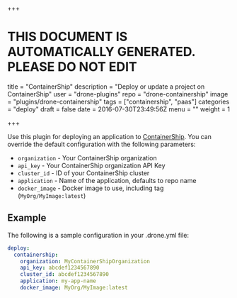 +++

# THIS DOCUMENT IS AUTOMATICALLY GENERATED. PLEASE DO NOT EDIT

title = "ContainerShip"
description = "Deploy or update a project on ContainerShip"
user = "drone-plugins"
repo = "drone-containership"
image = "plugins/drone-containership"
tags = ["containership", "paas"]
categories = "deploy"
draft = false
date = 2016-07-30T23:49:56Z
menu = ""
weight = 1

+++

Use this plugin for deploying an application to [ContainerShip](https://containership.io).
You can override the default configuration with the following parameters:

- `organization` - Your ContainerShip organization
- `api_key` - Your ContainerShip organization API Key
- `cluster_id` - ID of your ContainerShip cluster
- `application` - Name of the application, defaults to repo name
- `docker_image` - Docker image to use, including tag (`MyOrg/MyImage:latest`)

## Example

The following is a sample configuration in your .drone.yml file:

```yaml
deploy:
  containership:
    organization: MyContainerShipOrganization
    api_key: abcdef1234567890
    cluster_id: abcdef1234567890
    application: my-app-name
    docker_image: MyOrg/MyImage:latest
```

